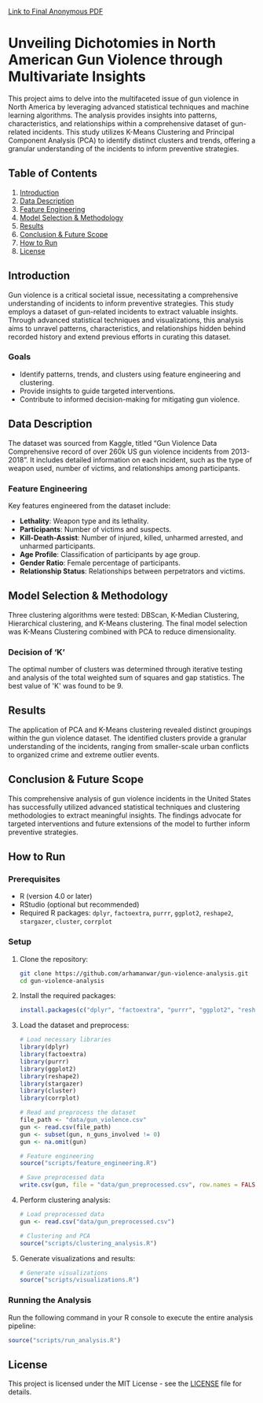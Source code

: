 [Link to Final Anonymous PDF](https://github.com/arham-anwar/Disecting_gun_violence_crime_scene_using_multivariate_stats/blob/main/Final_Anonymous.pdf)


# Unveiling Dichotomies in North American Gun Violence through Multivariate Insights

This project aims to delve into the multifaceted issue of gun violence in North America by leveraging advanced statistical techniques and machine learning algorithms. The analysis provides insights into patterns, characteristics, and relationships within a comprehensive dataset of gun-related incidents. This study utilizes K-Means Clustering and Principal Component Analysis (PCA) to identify distinct clusters and trends, offering a granular understanding of the incidents to inform preventive strategies.

## Table of Contents

1. [Introduction](#introduction)
2. [Data Description](#data-description)
3. [Feature Engineering](#feature-engineering)
4. [Model Selection & Methodology](#model-selection--methodology)
5. [Results](#results)
6. [Conclusion & Future Scope](#conclusion--future-scope)
7. [How to Run](#how-to-run)
8. [License](#license)

## Introduction

Gun violence is a critical societal issue, necessitating a comprehensive understanding of incidents to inform preventive strategies. This study employs a dataset of gun-related incidents to extract valuable insights. Through advanced statistical techniques and visualizations, this analysis aims to unravel patterns, characteristics, and relationships hidden behind recorded history and extend previous efforts in curating this dataset.

### Goals

- Identify patterns, trends, and clusters using feature engineering and clustering.
- Provide insights to guide targeted interventions.
- Contribute to informed decision-making for mitigating gun violence.

## Data Description

The dataset was sourced from Kaggle, titled “Gun Violence Data Comprehensive record of over 260k US gun violence incidents from 2013-2018”. It includes detailed information on each incident, such as the type of weapon used, number of victims, and relationships among participants.

### Feature Engineering

Key features engineered from the dataset include:
- **Lethality**: Weapon type and its lethality.
- **Participants**: Number of victims and suspects.
- **Kill-Death-Assist**: Number of injured, killed, unharmed arrested, and unharmed participants.
- **Age Profile**: Classification of participants by age group.
- **Gender Ratio**: Female percentage of participants.
- **Relationship Status**: Relationships between perpetrators and victims.

## Model Selection & Methodology

Three clustering algorithms were tested: DBScan, K-Median Clustering, Hierarchical clustering, and K-Means clustering. The final model selection was K-Means Clustering combined with PCA to reduce dimensionality.

### Decision of ‘K’

The optimal number of clusters was determined through iterative testing and analysis of the total weighted sum of squares and gap statistics. The best value of 'K' was found to be 9.

## Results

The application of PCA and K-Means clustering revealed distinct groupings within the gun violence dataset. The identified clusters provide a granular understanding of the incidents, ranging from smaller-scale urban conflicts to organized crime and extreme outlier events.

## Conclusion & Future Scope

This comprehensive analysis of gun violence incidents in the United States has successfully utilized advanced statistical techniques and clustering methodologies to extract meaningful insights. The findings advocate for targeted interventions and future extensions of the model to further inform preventive strategies.

## How to Run

### Prerequisites

- R (version 4.0 or later)
- RStudio (optional but recommended)
- Required R packages: `dplyr`, `factoextra`, `purrr`, `ggplot2`, `reshape2`, `stargazer`, `cluster`, `corrplot`

### Setup

1. Clone the repository:
   ```bash
   git clone https://github.com/arhamanwar/gun-violence-analysis.git
   cd gun-violence-analysis
   ```

2. Install the required packages:
   ```r
   install.packages(c("dplyr", "factoextra", "purrr", "ggplot2", "reshape2", "stargazer", "cluster", "corrplot"))
   ```

3. Load the dataset and preprocess:
   ```r
   # Load necessary libraries
   library(dplyr)
   library(factoextra)
   library(purrr)
   library(ggplot2)
   library(reshape2)
   library(stargazer)
   library(cluster)
   library(corrplot)

   # Read and preprocess the dataset
   file_path <- "data/gun_violence.csv"
   gun <- read.csv(file_path)
   gun <- subset(gun, n_guns_involved != 0)
   gun <- na.omit(gun)
   
   # Feature engineering
   source("scripts/feature_engineering.R")

   # Save preprocessed data
   write.csv(gun, file = "data/gun_preprocessed.csv", row.names = FALSE)
   ```

4. Perform clustering analysis:
   ```r
   # Load preprocessed data
   gun <- read.csv("data/gun_preprocessed.csv")

   # Clustering and PCA
   source("scripts/clustering_analysis.R")
   ```

5. Generate visualizations and results:
   ```r
   # Generate visualizations
   source("scripts/visualizations.R")
   ```

### Running the Analysis

Run the following command in your R console to execute the entire analysis pipeline:
```r
source("scripts/run_analysis.R")
```

## License

This project is licensed under the MIT License - see the [LICENSE](LICENSE) file for details.
```

